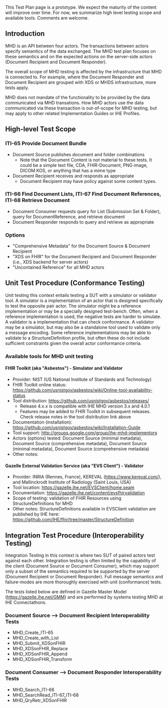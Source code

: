 <div markdown="1" class="stu-note">

This Test Plan page is a prototype.   We expect the maturity of the content will improve over time.  For now, we summarize high level testing scope and available tools. Comments are welcome.
</div>

## Introduction

MHD is an API between four actors.  The transactions between actors specify semantics of the data exchanged.  The MHD test plan focuses on these semantics and on the expected actions on the server-side actors (Document Recipient and Document Responder).

The overall scope of MHD testing is affected by the infrastructure that MHD is connected to. For example, where the Document Responder and Document Recipient are grouped with XDS or MHDS infrastructure, more tests apply.

MHD does not mandate of the functionality to be provided by the data communicated via MHD transations. How MHD actors use the data communicated via these transaction is out-of-scope for MHD testing, but may apply to other related Implementation Guides or IHE Profiles.

## High-level Test Scope

### ITI-65 Provide Document Bundle

* Document Source publishes document and folder combinations
  * Note that the Document Content is not material to these tests. It could be a simple text file, CDA, FHIR-Document, PNG image, DICOM KOS, or anything that has a mime type
* Document Recipient receives and responds as appropriate 
  * Document Recipient may have policy against some content types.

### ITI-66 Find Document Lists, ITI-67 Find Document References, ITI-68 Retrieve Document

* Document Consumer requests query for List (Submission Set & Folder), query for DocumentReference, and retrieve document
* Document Responder responds to query and retrieve as appropriate

### Options

* "Comprehensive Metadata" for the Document Source & Document Recipient
* "XDS on FHIR" for the Document Recipient and Document Responder (i.e., XDS backend for server actors)
* "Uncontained Reference" for all MHD actors

## Unit Test Procedure (Conformance Testing)

Unit testing this context entails testing a SUT with a simulator or validator tool.  A simulator is a implementation of an actor that is designed specifically to test the opposite pair actor. The simulator might be a reference implementation or may be a specially designed test-bench.  Often, when a reference implementation is used, the negative tests are harder to simulate. A validator is a implementation that can check conformance. A validator may be a simulator, but may also be a standalone tool used to validate only a message encoding. Some reference implementations may be able to validate to a StructureDefinition profile, but often these do not include sufficient constraints given the overall actor conformance criteria. 

### Available tools for MHD unit testing

#### FHIR Toolkit (aka "Asbestos") - Simulator and Validator

* Provider: NIST (US National Institute of Standards and Technology)
* FHIR Toolkit online status: https://github.com/usnistgov/asbestos/wiki/Online-tool-availability-status
* Tool distribution: https://github.com/usnistgov/asbestos/releases/
  * Release 4.x.x is compatible with IHE MHD version 3.x and 4.0.1
  * Features may be added to FHIR Toolkit in subsequent releases. Check release notes in the tool distribution link above
* Documentation (installation):  https://github.com/usnistgov/asbestos/wiki/Installation-Guide
* Tool support: http://groups.google.com/group/ihe-mhd-implementors
* Actors (options) tested:  Document Source (minimal metadata), Document Source (comprehensive metadata), Document Source (minimal metadata), Document Source (comprehensive metadata)
* Other notes:  

#### Gazelle External Validation Service (aka "EVS Client") - Validator

* Provider:  INRIA (Rennes, France), KEREVAL (https://www.kereval.com/), and Mallinckrodt Institute of Radiology (Saint Louis, USA) 
* Tool location: https://gazelle.ihe.net/EVSClient/home.seam
* Documentation: https://gazelle.ihe.net/content/evsfhirvalidation
* Scope of testing: validation of FHIR Resources using StructureDefinitions for MHD
* Other notes: StructureDefinitions available in EVSClient validation are published by IHE here: https://github.com/IHE/fhir/tree/master/StructureDefinition

## Integration Test Procedure (Interoperability Testing)

Integration Testing in this context is where two SUT of paired actors test against each other.  Integration testing is often limited by the capability of the client (Document Source or Document Consumer), which may support only a subset of the semantics required to be supported by the server (Document Recipient or Document Responder).  Full message semantics and failure-modes are more thoroughly exercised with unit (conformance) tests.

The tests listed below are defined in Gazelle Master Model (https://gazelle.ihe.net/GMM) and are performed by systems testing MHD at IHE Connectathons.

### Document Source --> Document Recipient Interoperability Tests

* MHD_Create_ITI-65
* MHD_Create_with_List
* MHD_Submit_XDSonFHIR
* MHD_XDSonFHIR_Replace
* MHD_XDSonFHIR_Append
* MHD_XDSonFHIR_Transform

### Document Consumer --> Document Responder Interoperability Tests

* MHD_Search_ITI-66
* MHD_SearchRead_ITI-67_ITI-68
* MHD_QryRetr_XDSonFHIR